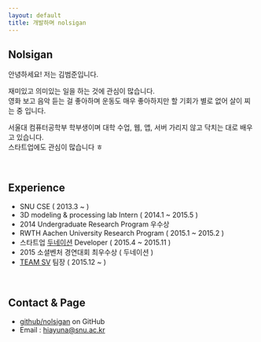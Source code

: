 ```yaml
---
layout: default
title: 개발하며 nolsigan
---
```



## Nolsigan

안녕하세요! 저는 김범준입니다.

재미있고 의미있는 일을 하는 것에 관심이 많습니다.  
영화 보고 음악 듣는 걸 좋아하며 운동도 매우 좋아하지만 할 기회가 별로 없어 살이 찌는 중 입니다. 

서울대 컴퓨터공학부 학부생이며 대학 수업, 웹, 앱, 서버 가리지 않고 닥치는 대로 배우고 있습니다.  
스타트업에도 관심이 많습니다 ㅎ

<br/>

## Experience

* SNU CSE ( 2013.3 ~ )
* 3D modeling & processing lab Intern ( 2014.1 ~ 2015.5 )
* 2014 Undergraduate Research Program 우수상
* RWTH Aachen University Research Program ( 2015.1 ~ 2015.2 )
* 스타트업 [두네이션][donation] Developer ( 2015.4 ~ 2015.11 )
* 2015 소셜벤처 경연대회 최우수상 ( 두네이션 )
* [TEAM SV][TEAM_SV] 팀장 ( 2015.12 ~ )

<br/>

## Contact & Page

* [github/nolsigan][github] on GitHub
* Email : hiayuna@snu.ac.kr


[donation]: https://www.facebook.com/dunation/
[TEAM_SV]: http://teamsv.net
[github]: https://github.com/nolsigan